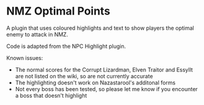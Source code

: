 # NMZ Optimal Points
A plugin that uses coloured highlights and text to show players the optimal enemy to attack in NMZ.

Code is adapted from the NPC Highlight plugin.

Known issues:
- The normal scores for the Corrupt Lizardman, Elven Traitor and Essyllt are not listed on the wiki, so are not currently accurate           
- The highlighting doesn't work on Nazastarool's additonal forms         
- Not every boss has been tested, so please let me know if you encounter a boss that doesn't highlight